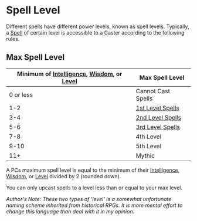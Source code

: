 # Spell Level

Different spells have different power levels, known as spell levels. Typically, a [Spell](Spells.md) of certain level is accessible to a Caster according to the following rules.
## Max Spell Level

| Minimum of [Intelligence](../Player%20Characters/Chosen%20Statistics/Intelligence.md), [Wisdom](../Player%20Characters/Chosen%20Statistics/Wisdom.md), or [Level](../Player%20Characters/Derived%20Statistics/Level.md) | Max Spell Level                                                               |
| ----------------------------------------------------------------------------------------------------------------------------------------------------------------------------------------------------------------------- | ----------------------------------------------------------------------------- |
| 0 or less                                                                                                                                                                                                               | Cannot Cast Spells                                                            |
| 1-2                                                                                                                                                                                                                     | [1st Level Spells](Spells/Mythril%20Spells/Level%201/1st%20Level%20Spells.md) |
| 3-4                                                                                                                                                                                                                     | [2nd Level Spells](Spells/Mythril%20Spells/Level%202/2nd%20Level%20Spells.md) |
| 5-6                                                                                                                                                                                                                     | [3rd Level Spells](Spells/Mythril%20Spells/Level%203/3rd%20Level%20Spells.md) |
| 7-8                                                                                                                                                                                                                     | 4th Level                                                                     |
| 9-10                                                                                                                                                                                                                    | 5th Level                                                                     |
| 11+                                                                                                                                                                                                                     | Mythic                                                                        |

A PCs maximum spell level is equal to the minimum of their [Intelligence](../Player%20Characters/Chosen%20Statistics/Intelligence.md), [Wisdom](../Player%20Characters/Chosen%20Statistics/Wisdom.md), or [Level](../Player%20Characters/Derived%20Statistics/Level.md) divided by 2 (rounded down).

You can only upcast spells to a level less than or equal to your max level.

*Author's Note:*
*These two types of 'level' is a somewhat unfortunate naming scheme inherited from historical RPGs. It is more mental effort to change this language than deal with it in my opinion.*